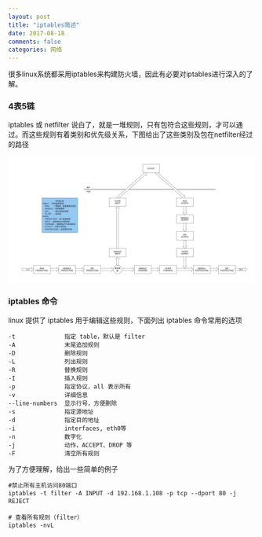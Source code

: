 ```yaml
---
layout: post
title: "iptables简述"
date: 2017-08-18
comments: false
categories: 网络
---
```


很多linux系统都采用iptables来构建防火墙，因此有必要对iptables进行深入的了解。


### 4表5链

iptables 或 netfilter 说白了，就是一堆规则，只有包符合这些规则，才可以通过。而这些规则有着类别和优先级关系，下图给出了这些类别及包在netfilter经过的路径

![iptables](/images/iptables.jpg)

### iptables 命令

linux 提供了 iptables 用于编辑这些规则，下面列出 iptables 命令常用的选项

```
-t 				指定 table，默认是 filter
-A				末尾追加规则
-D				删除规则
-L 				列出规则
-R				替换规则
-I 				插入规则
-p 				指定协议，all 表示所有
-v 				详细信息
--line-numbers 	显示行号，方便删除
-s				指定源地址
-d 				指定目的地址
-i 				interfaces, eth0等
-n 				数字化
-j 				动作，ACCEPT、DROP 等
-F 				清空所有规则
```

为了方便理解，给出一些简单的例子

```
#禁止所有主机访问80端口
iptables -t filter -A INPUT -d 192.168.1.108 -p tcp --dport 80 -j REJECT

# 查看所有规则（filter）
iptables -nvL
```



